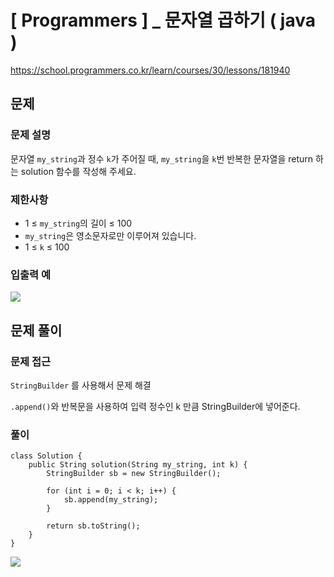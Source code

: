 # [ Programmers ] _ 문자열 곱하기 ( java )

https://school.programmers.co.kr/learn/courses/30/lessons/181940
## 문제 
### 문제 설명
문자열 `my_string`과 정수 `k`가 주어질 때, `my_string`을 `k`번 반복한 문자열을 return 하는 solution 함수를 작성해 주세요.

### 제한사항
- 1 ≤ `my_string`의 길이 ≤ 100
- `my_string`은 영소문자로만 이루어져 있습니다.
- 1 ≤ `k` ≤ 100

### 입출력 예
  ![](https://i.imgur.com/pkC9M5f.png)


## 문제 풀이
### 문제 접근
`StringBuilder` 를 사용해서 문제 해결

`.append()`와 반복문을 사용하여 입력 정수인 k 만큼 StringBuilder에 넣어준다.

### 풀이
```
class Solution {
    public String solution(String my_string, int k) {
        StringBuilder sb = new StringBuilder();
        
        for (int i = 0; i < k; i++) {
            sb.append(my_string);
        }
        
        return sb.toString();
    }
}
```

![](https://i.imgur.com/thl8EvG.png)













